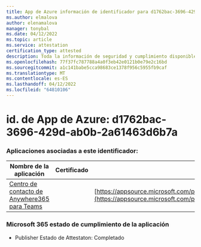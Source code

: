 ```yaml
---
title: App de Azure información de identificador para d1762bac-3696-429d-ab0b-2a61463d6b7a
ms.author: elmalova
author: elenamalova
manager: tonybal
ms.date: 04/12/2022
ms.topic: article
ms.service: attestation
certification_type: attested
description: Toda la información de seguridad y cumplimiento disponible para d1762bac-3696-429d-ab0b-2a61463d6b7a.
ms.openlocfilehash: 77f37fc787788a4a0f3eb42e0121b0e79e2c16bd
ms.sourcegitcommit: a1c141babe5cca98683ce1378f956c5955fb9caf
ms.translationtype: MT
ms.contentlocale: es-ES
ms.lasthandoff: 04/12/2022
ms.locfileid: "64810106"
---
```

# <a name="azure-app-id-d1762bac-3696-429d-ab0b-2a61463d6b7a"></a>id. de App de Azure: d1762bac-3696-429d-ab0b-2a61463d6b7a


### <a name="apps-associated-with-this-id"></a>Aplicaciones asociadas a este identificador:
| **Nombre de la aplicación** | **Certificado** | **Vista en AppSource** |
|--------------|---------------|-----------------------|
| [Centro de contacto de Anywhere365 para Teams](../forward/workstreampeople.anywhere365contactcenterforteams.md) |  | [https://appsource.microsoft.com/product/office/workstreampeople.anywhere365contactcenterforteams](https://appsource.microsoft.com/product/office/workstreampeople.anywhere365contactcenterforteams) |

### <a name="microsoft-365-app-compliance-status"></a>Microsoft 365 estado de cumplimiento de la aplicación
- Publisher Estado de Attestaton: Completado
